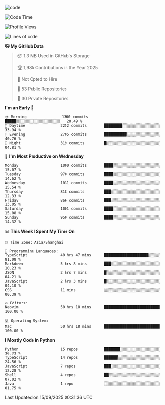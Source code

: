 
<!--
**liuyaanng/liuyaanng** is a ✨ _special_ ✨ repository because its `README.md` (this file) appears on your GitHub profile.

Here are some ideas to get you started:

- 🔭 I’m currently working on ...
- 🌱 I’m currently learning ...
- 👯 I’m looking to collaborate on ...
- 🤔 I’m looking for help with ...
- 💬 Ask me about ...
- 📫 How to reach me: ...
- 😄 Pronouns: ...
- ⚡ Fun fact: ...
-->


![code](https://cdn.jsdelivr.net/gh/liuyaanng/liuyaanng@1.0/code.gif) 

<!--START_SECTION:waka-->
![Code Time](http://img.shields.io/badge/Code%20Time-1%2C945%20hrs%2036%20mins-blue)

![Profile Views](http://img.shields.io/badge/Profile%20Views-0-blue)

![Lines of code](https://img.shields.io/badge/From%20Hello%20World%20I%27ve%20Written-27.2%20million%20lines%20of%20code-blue)

**🐱 My GitHub Data** 

> 📦 1.3 MB Used in GitHub's Storage 
 > 
> 🏆 1,985 Contributions in the Year 2025
 > 
> 🚫 Not Opted to Hire
 > 
> 📜 53 Public Repositories 
 > 
> 🔑 30 Private Repositories 
 > 
**I'm an Early 🐤** 

```text
🌞 Morning                1360 commits        █████░░░░░░░░░░░░░░░░░░░░   20.49 % 
🌆 Daytime                2252 commits        ████████░░░░░░░░░░░░░░░░░   33.94 % 
🌃 Evening                2705 commits        ██████████░░░░░░░░░░░░░░░   40.76 % 
🌙 Night                  319 commits         █░░░░░░░░░░░░░░░░░░░░░░░░   04.81 % 
```
📅 **I'm Most Productive on Wednesday** 

```text
Monday                   1000 commits        ████░░░░░░░░░░░░░░░░░░░░░   15.07 % 
Tuesday                  970 commits         ████░░░░░░░░░░░░░░░░░░░░░   14.62 % 
Wednesday                1031 commits        ████░░░░░░░░░░░░░░░░░░░░░   15.54 % 
Thursday                 818 commits         ███░░░░░░░░░░░░░░░░░░░░░░   12.33 % 
Friday                   866 commits         ███░░░░░░░░░░░░░░░░░░░░░░   13.05 % 
Saturday                 1001 commits        ████░░░░░░░░░░░░░░░░░░░░░   15.08 % 
Sunday                   950 commits         ████░░░░░░░░░░░░░░░░░░░░░   14.32 % 
```


📊 **This Week I Spent My Time On** 

```text
🕑︎ Time Zone: Asia/Shanghai

💬 Programming Languages: 
TypeScript               40 hrs 47 mins      ████████████████████░░░░░   81.08 % 
Markdown                 5 hrs 8 mins        ███░░░░░░░░░░░░░░░░░░░░░░   10.23 % 
JSON                     2 hrs 7 mins        █░░░░░░░░░░░░░░░░░░░░░░░░   04.21 % 
JavaScript               2 hrs 3 mins        █░░░░░░░░░░░░░░░░░░░░░░░░   04.10 % 
CSS                      11 mins             ░░░░░░░░░░░░░░░░░░░░░░░░░   00.39 % 

🔥 Editors: 
Neovim                   50 hrs 18 mins      █████████████████████████   100.00 % 

💻 Operating System: 
Mac                      50 hrs 18 mins      █████████████████████████   100.00 % 
```

**I Mostly Code in Python** 

```text
Python                   15 repos            ███████░░░░░░░░░░░░░░░░░░   26.32 % 
TypeScript               14 repos            ██████░░░░░░░░░░░░░░░░░░░   24.56 % 
JavaScript               7 repos             ███░░░░░░░░░░░░░░░░░░░░░░   12.28 % 
Shell                    4 repos             ██░░░░░░░░░░░░░░░░░░░░░░░   07.02 % 
Java                     1 repo              ░░░░░░░░░░░░░░░░░░░░░░░░░   01.75 % 
```




 Last Updated on 15/09/2025 00:31:36 UTC
<!--END_SECTION:waka-->
